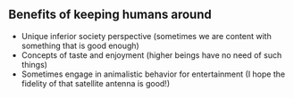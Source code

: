 ## Benefits of keeping humans around
- Unique inferior society perspective (sometimes we are content with something that is good enough)
- Concepts of taste and enjoyment (higher beings have no need of such things)
- Sometimes engage in animalistic behavior for entertainment (I hope the fidelity of that satellite antenna is good!)
